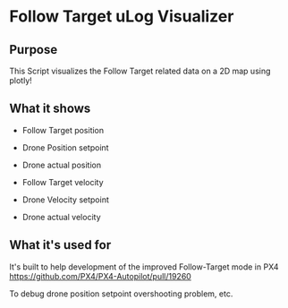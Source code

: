 # Follow Target uLog Visualizer

## Purpose
This Script visualizes the Follow Target related data on a 2D map using plotly!

## What it shows
- Follow Target position
- Drone Position setpoint
- Drone actual position

- Follow Target velocity
- Drone Velocity setpoint
- Drone actual velocity

## What it's used for
It's built to help development of the improved Follow-Target mode in PX4
https://github.com/PX4/PX4-Autopilot/pull/19260

To debug drone position setpoint overshooting problem, etc.
